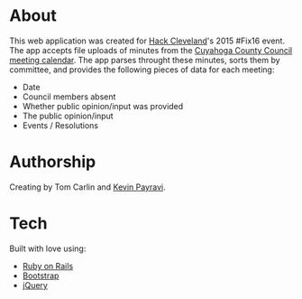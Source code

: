 About
=================================
This web application was created for [Hack Cleveland](http://www.hackcleveland.org/)'s 2015 #Fix16 event. The app accepts file uploads of minutes from the [Cuyahoga County Council meeting calendar](http://council.cuyahogacounty.us/en-US/events-calendar.aspx). The app parses throught these minutes, sorts them by committee, and provides the following pieces of data for each meeting:
* Date
* Council members absent
* Whether public opinion/input was provided
* The public opinion/input
* Events / Resolutions

Authorship
=================================
Creating by Tom Carlin and [Kevin Payravi](http://www.kevinpayravi.com).

Tech
=================================
Built with love using:
* [Ruby on Rails](http://rubyonrails.org/)
* [Bootstrap](http://getbootstrap.com/)
* [jQuery](https://jquery.com/)
